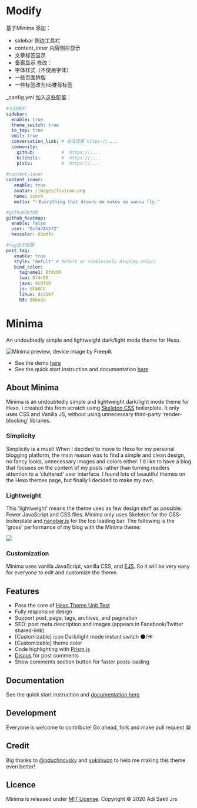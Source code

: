 # Modify
 基于Minima
 添加：
 - sidebar 侧边工具栏
 - content_inner 内容侧栏显示
 - 文章标签显示
 - 备案显示
修改：
 - 字体样式（不使用字体）
 - 一些页面排版
 - 一些标签改为h5推荐标签

_config.yml 加入这些配置：
```yml
#左边侧栏
sidebar: 
  enable: true
  theme_switch: true
  to_top: true
  emil: true
  conversation_link: # 会话连接 https://....
  community: 
    github:          #  https://....
    bilibili:        #  https://....
    pixiv:           #  https://....
    
#content-inner
content_inner:
   enable: true
   avatar: /images/favicon.png
   name: zzerX
   motto: "✨Everything that drowns me makes me wanna fly."

#github热力图
github_heatmap:
  enable: false
  user: "0x7A7A6572"
  hexcolor: 03adfc

#tag显示配置
post_tag:
   enable: true
   style: "defult" # defult or simble(only display color)
   bind_color:
     tagname1: 0fdc00
     lua: 0fdc00
     java: dc0f00
     js: 0FA0CE
     linux: dc550f
     h5: 00bedc

```
# Minima
An undoubtedly simple and lightweight dark/light mode theme for Hexo.

![Minima preview, device image by Freepik](https://adisaktijrs.github.io/2020/10/11/Hexo-Minima-Theme-v1-0-Officially-Released/minima.jpg)

- See the demo [here](https://adisaktijrs.github.io/minima)
- See the quick start instruction and documentation [here](https://adisaktijrs.github.io/2020/10/11/Hexo-Minima-Theme-v1-0-Officially-Released/)

## About Minima
Minima is an undoubtedly simple and lightweight dark/light mode theme for Hexo. I created this from scratch using [Skeleton CSS](http://getskeleton.com/) boilerplate. It only uses CSS and Vanilla JS, without using unnecessary third-party 'render-blocking' libraries.

### Simplicity
Simplicity is a must! When I decided to move to Hexo for my personal blogging platform, the main reason was to find a simple and clean design, no fancy looks, unnecessary images and colors either. I'd like to have a blog that focuses on the content of my posts rather than turning readers attention to a 'cluttered' user interface. I found lots of beautiful themes on the Hexo themes page, but finally I decided to make my own.

### Lightweight
This 'lightweight' means the theme uses as few design stuff as possible. Fewer JavaScript and CSS files. Minima only uses Skeleton for the CSS-boilerplate and [nanobar.js](https://nanobar.jacoborus.codes/) for the top loading bar. The following is the 'gross' performance of my blog with the Minima theme:

![](https://adisaktijrs.github.io/2020/10/11/Hexo-Minima-Theme-v1-0-Officially-Released/Screenshot.png)

### Customization
Minima uses vanilla JavaScript, vanilla CSS, and [EJS](https://ejs.co/). So it will be very easy for everyone to edit and customize the theme.

## Features
- Pass the core of [Hexo Theme Unit Test](https://github.com/hexojs/hexo-theme-unit-test)
- Fully responsive design
- Support post, page, tags, archives, and pagination
- SEO: post meta description and images (appears in Facebook/Twitter shared-link)
- [Customizable] icon Dark/light mode instant switch 🌑/☀️
- [Customizable] theme color
- Code highlighting with [Prism.js](https://prismjs.com/)
- [Disqus](https://disqus.com/) for post comments
- Show comments section button for faster posts loading

## Documentation
See the quick start instruction and [documentation here](https://adisaktijrs.github.io/2020/10/11/Hexo-Minima-Theme-v1-0-Officially-Released/#Documentation)

## Development
Everyone is welcome to contribute! Go ahead, fork and make pull request 😁

## Credit
Big thanks to [@pduchnovsky](https://github.com/pduchnovsky) and [yukimuon](https://github.com/yukimuon) to help me making this theme even better!

## Licence
Minima is released under [MIT License](https://github.com/adisaktijrs/hexo-theme-minima/blob/master/LICENSE). Copyright © 2020 Adi Sakti Jrs
